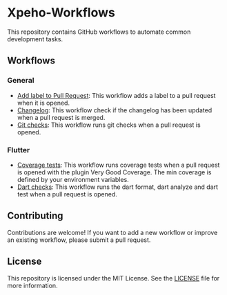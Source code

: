 # Xpeho-Workflows

This repository contains GitHub workflows to automate common development tasks.

## Workflows

### General

- [Add label to Pull Request](./.github/workflows/labels.yaml): This workflow adds a label to a pull request when it is opened.
- [Changelog](./.github/workflows/changelog.yaml): This workflow check if the changelog has been updated when a pull request is merged.
- [Git checks](./.github/workflows/git_checks.yaml): This workflow runs git checks when a pull request is opened.

### Flutter

- [Coverage tests](./.github/workflows/flutter/coverage.yaml): This workflow runs coverage tests when a pull request is opened with the plugin Very Good Coverage. The min coverage is defined by your environment variables.
- [Dart checks](./.github/workflows/flutter/flutter.yaml): This workflow runs the dart format, dart analyze and dart test when a pull request is opened.

## Contributing

Contributions are welcome! If you want to add a new workflow or improve an existing workflow, please submit a pull request.

## License

This repository is licensed under the MIT License. See the [LICENSE](./LICENSE) file for more information.
